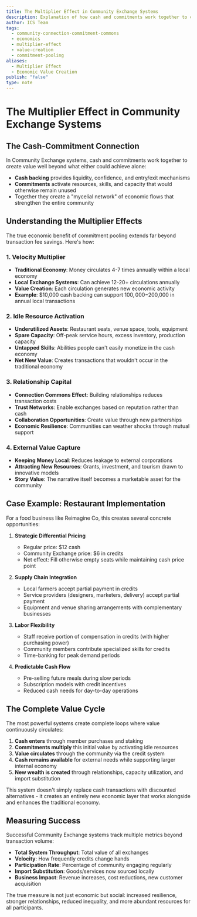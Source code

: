 ```yaml
---
title: The Multiplier Effect in Community Exchange Systems
description: Explanation of how cash and commitments work together to create economic value beyond transaction fee savings
author: ICS Team
tags:
  - community-connection-commitment-commons
  - economics
  - multiplier-effect
  - value-creation
  - commitment-pooling
aliases:
  - Multiplier Effect
  - Economic Value Creation
publish: "false"
type: note
---
```


# The Multiplier Effect in Community Exchange Systems

## The Cash-Commitment Connection

In Community Exchange systems, cash and commitments work together to create value well beyond what either could achieve alone:

- **Cash backing** provides liquidity, confidence, and entry/exit mechanisms
- **Commitments** activate resources, skills, and capacity that would otherwise remain unused
- Together they create a "mycelial network" of economic flows that strengthen the entire community

## Understanding the Multiplier Effects

The true economic benefit of commitment pooling extends far beyond transaction fee savings. Here's how:

### 1. Velocity Multiplier

- **Traditional Economy**: Money circulates 4-7 times annually within a local economy
- **Local Exchange Systems**: Can achieve 12-20+ circulations annually
- **Value Creation**: Each circulation generates new economic activity
- **Example**: $10,000 cash backing can support $100,000-$200,000 in annual local transactions

### 2. Idle Resource Activation

- **Underutilized Assets**: Restaurant seats, venue space, tools, equipment
- **Spare Capacity**: Off-peak service hours, excess inventory, production capacity
- **Untapped Skills**: Abilities people can't easily monetize in the cash economy
- **Net New Value**: Creates transactions that wouldn't occur in the traditional economy

### 3. Relationship Capital

- **Connection Commons Effect**: Building relationships reduces transaction costs
- **Trust Networks**: Enable exchanges based on reputation rather than cash
- **Collaboration Opportunities**: Create value through new partnerships
- **Economic Resilience**: Communities can weather shocks through mutual support

### 4. External Value Capture

- **Keeping Money Local**: Reduces leakage to external corporations
- **Attracting New Resources**: Grants, investment, and tourism drawn to innovative models
- **Story Value**: The narrative itself becomes a marketable asset for the community

## Case Example: Restaurant Implementation

For a food business like Reimagine Co, this creates several concrete opportunities:

1. **Strategic Differential Pricing**
   - Regular price: $12 cash
   - Community Exchange price: $6 in credits
   - Net effect: Fill otherwise empty seats while maintaining cash price point

2. **Supply Chain Integration**
   - Local farmers accept partial payment in credits
   - Service providers (designers, marketers, delivery) accept partial payment
   - Equipment and venue sharing arrangements with complementary businesses

3. **Labor Flexibility**
   - Staff receive portion of compensation in credits (with higher purchasing power)
   - Community members contribute specialized skills for credits
   - Time-banking for peak demand periods

4. **Predictable Cash Flow**
   - Pre-selling future meals during slow periods
   - Subscription models with credit incentives
   - Reduced cash needs for day-to-day operations

## The Complete Value Cycle

The most powerful systems create complete loops where value continuously circulates:

1. **Cash enters** through member purchases and staking
2. **Commitments multiply** this initial value by activating idle resources
3. **Value circulates** through the community via the credit system
4. **Cash remains available** for external needs while supporting larger internal economy
5. **New wealth is created** through relationships, capacity utilization, and import substitution

This system doesn't simply replace cash transactions with discounted alternatives - it creates an entirely new economic layer that works alongside and enhances the traditional economy.

## Measuring Success

Successful Community Exchange systems track multiple metrics beyond transaction volume:

- **Total System Throughput**: Total value of all exchanges
- **Velocity**: How frequently credits change hands
- **Participation Rate**: Percentage of community engaging regularly
- **Import Substitution**: Goods/services now sourced locally
- **Business Impact**: Revenue increases, cost reductions, new customer acquisition

The true measure is not just economic but social: increased resilience, stronger relationships, reduced inequality, and more abundant resources for all participants.


